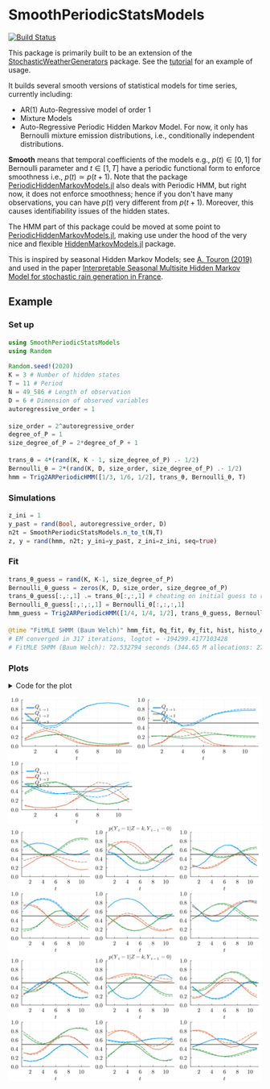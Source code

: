 # SmoothPeriodicStatsModels

[![Build Status](https://github.com/dmetivie/SmoothPeriodicStatsModels.jl/actions/workflows/CI.yml/badge.svg?branch=master)](https://github.com/dmetivie/SmoothPeriodicStatsModels.jl/actions/workflows/CI.yml?query=branch%3Amaster)

This package is primarily built to be an extension of the [StochasticWeatherGenerators](https://github.com/dmetivie/StochasticWeatherGenerators.jl) package. See the [tutorial](https://dmetivie.github.io/StochasticWeatherGenerators.jl/dev/examples/tuto_paper/) for an example of usage.

It builds several smooth versions of statistical models for time series, currently including:

- AR(1) Auto-Regressive model of order 1
- Mixture Models
- Auto-Regressive Periodic Hidden Markov Model. For now, it only has Bernoulli mixture emission distributions, i.e., conditionally independent distributions.

**Smooth** means that temporal coefficients of the models e.g., $p(t)\in [0,1]$ for Bernoulli parameter and $t\in [1,T]$ have a periodic functional form to enforce smoothness i.e., $p(t)\simeq p(t+1)$.
Note that the package [PeriodicHiddenMarkovModels.jl](https://github.com/dmetivie/PeriodicHiddenMarkovModels.jl) also deals with Periodic HMM, but right now, it does not enforce smoothness; hence if you don't have many observations, you can have $p(t)$ very different from $p(t+1)$. Moreover, this causes identifiability issues of the hidden states.

The HMM part of this package could be moved at some point to [PeriodicHiddenMarkovModels.jl](https://github.com/dmetivie/PeriodicHiddenMarkovModels.jl), making use under the hood of the very nice and flexible [HiddenMarkovModels.jl](https://github.com/gdalle/HiddenMarkovModels.jl) package.

This is inspired by seasonal Hidden Markov Models; see [A. Touron (2019)](https://link.springer.com/article/10.1007/s11222-019-09854-4) and used in the paper [Interpretable Seasonal Multisite Hidden Markov Model for stochastic rain generation in France](https://hal.inrae.fr/hal-04621349).

## Example

### Set up

```julia
using SmoothPeriodicStatsModels
using Random
```

```julia
Random.seed!(2020)
K = 3 # Number of hidden states
T = 11 # Period
N = 49_586 # Length of observation
D = 6 # Dimension of observed variables
autoregressive_order = 1

size_order = 2^autoregressive_order
degree_of_P = 1
size_degree_of_P = 2*degree_of_P + 1 

trans_θ = 4*(rand(K, K - 1, size_degree_of_P) .- 1/2)
Bernoulli_θ = 2*(rand(K, D, size_order, size_degree_of_P) .- 1/2)
hmm = Trig2ARPeriodicHMM([1/3, 1/6, 1/2], trans_θ, Bernoulli_θ, T)
```

### Simulations

```julia
z_ini = 1
y_past = rand(Bool, autoregressive_order, D)
n2t = SmoothPeriodicStatsModels.n_to_t(N,T)
z, y = rand(hmm, n2t; y_ini=y_past, z_ini=z_ini, seq=true)
```

### Fit

```julia
trans_θ_guess = rand(K, K-1, size_degree_of_P)
Bernoulli_θ_guess = zeros(K, D, size_order, size_degree_of_P)
trans_θ_guess[:,:,1] .= trans_θ[:,:,1] # cheating on initial guess to recover very good MLE maxima
Bernoulli_θ_guess[:,:,:,1] = Bernoulli_θ[:,:,:,1]
hmm_guess = Trig2ARPeriodicHMM([1/4, 1/4, 1/2], trans_θ_guess, Bernoulli_θ_guess, T)

@time "FitMLE SHMM (Baum Welch)" hmm_fit, θq_fit, θy_fit, hist, histo_A, histo_B = fit_mle(hmm_guess, trans_θ_guess, Bernoulli_θ_guess, y, y_past, maxiter=10000, robust=true; display=:iter, silence=true, tol=1e-3, θ_iters=true, n2t=n2t);
# EM converged in 317 iterations, logtot = -194299.4177103428
# FitMLE SHMM (Baum Welch): 72.532794 seconds (344.65 M allocations: 27.641 GiB, 3.59% gc time)
```

### Plots

<details close>

<summary>Code for the plot</summary>

```julia
using LaTeXStrings, Plots
using Distributions: succprob

default(fontfamily="Computer Modern", linewidth=2, label=nothing, grid=true, framestyle=:default, legendfontsize=14, foreground_color_legend=nothing, background_color_legend=nothing, tickfontsize=14, xlabelfontsize=14, ylabelfontsize=14)

begin
    pA = [plot() for k in 1:K]
    for k in 1:K
        [plot!(pA[k], hmm.A[k, l, :], c=l, label=L"Q_{%$(k)\to %$(l)}", legend=:topleft) for l in 1:K]
        [plot!(pA[k], hmm_fit.A[k, l, :], c=l, label=:none, legend=:topleft, s = :dash) for l in 1:K]

        hline!(pA[k], [0.5], c=:black, label=:none, s=:dot)
        ylims!(0,1)
        xlabel!(pA[k], L"t")
    end
    pallA = plot(pA..., size=(1000, 500), bottom_margin=3Plots.mm)
end

begin
    mm = 1 # H = 1  <=> {Y_{t-1} = 0}
    pB = [plot() for j in 1:D]
    for j in 1:D
        [plot!(pB[j], succprob.(hmm.B[k, :, j, mm]), c=k, label=:none) for k in 1:K]
        [plot!(pB[j], succprob.(hmm_fit.B[k, :, j, mm]), c=k, label=:none, s = :dash) for k in 1:K]

        hline!(pB[j], [0.5], c=:black, label=:none, s=:dot)
        ylims!(pB[j], (0, 1))
        xlabel!(pB[j], L"t")
        j==2 ? title!(pB[j], L"p(Y_t=1|Z=k, Y_{t-1} = 0)") : nothing
    end
    pallB = plot(pB..., size=(1000, 500), bottom_margin=3Plots.mm)
end

begin
    mm = 2 # H = 2 <=> {Y_{t-1} = 1}
    pB = [plot() for j in 1:D]
    for j in 1:D
        [plot!(pB[j], succprob.(hmm.B[k, :, j, mm]), c=k, label=:none) for k in 1:K]
        [plot!(pB[j], succprob.(hmm_fit.B[k, :, j, mm]), c=k, label=:none, s = :dash) for k in 1:K]

        hline!(pB[j], [0.5], c=:black, label=:none, s=:dot)
        ylims!(pB[j], (0, 1))
        xlabel!(pB[j], L"t")
        j==2 ? title!(pB[j], L"p(Y_t=1|Z=k, Y_{t-1} = 0)") : nothing
    end
    pallB = plot(pB..., size=(1000, 500), bottom_margin=3Plots.mm)
end
```

</details>

![Transition matrix](img/Q_test.svg)
![Emission distribution](img/nu_test_1.svg)
![Emission distribution](img/nu_test_2.svg)
